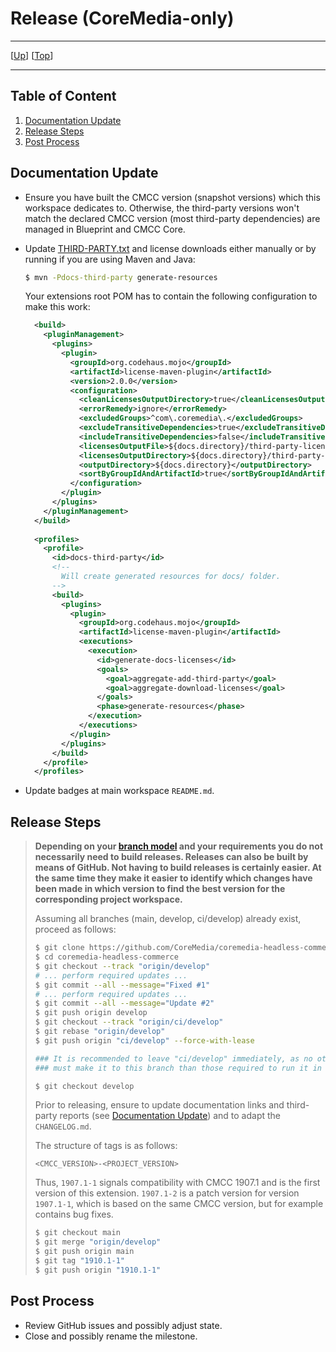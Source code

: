 # Release (CoreMedia-only)

--------------------------------------------------------------------------------

\[[Up](README.md)\] \[[Top](#top)\]

--------------------------------------------------------------------------------

## Table of Content

1. [Documentation Update](#documentation-update)
1. [Release Steps](#release-steps)
1. [Post Process](#post-process)

## Documentation Update

* Ensure you have built the CMCC version (snapshot versions) which this
    workspace dedicates to. Otherwise, the third-party versions won't
    match the declared CMCC version (most third-party dependencies)
    are managed in Blueprint and CMCC Core.

* Update [THIRD-PARTY.txt](../THIRD-PARTY.txt) and license downloads either manually or by running if you are using Maven and Java:

    ```bash
    $ mvn -Pdocs-third-party generate-resources
    ```
  
  Your extensions root POM has to contain the following configuration to make this work:
  
  ```xml
    <build>
      <pluginManagement>
        <plugins>
          <plugin>
            <groupId>org.codehaus.mojo</groupId>
            <artifactId>license-maven-plugin</artifactId>
            <version>2.0.0</version>
            <configuration>
              <cleanLicensesOutputDirectory>true</cleanLicensesOutputDirectory>
              <errorRemedy>ignore</errorRemedy>
              <excludedGroups>^com\.coremedia\.</excludedGroups>
              <excludeTransitiveDependencies>true</excludeTransitiveDependencies>
              <includeTransitiveDependencies>false</includeTransitiveDependencies>
              <licensesOutputFile>${docs.directory}/third-party-licenses/licenses.xml</licensesOutputFile>
              <licensesOutputDirectory>${docs.directory}/third-party-licenses</licensesOutputDirectory>
              <outputDirectory>${docs.directory}</outputDirectory>
              <sortByGroupIdAndArtifactId>true</sortByGroupIdAndArtifactId>
            </configuration>
          </plugin>
        </plugins>
      </pluginManagement>
    </build>
    
    <profiles>
      <profile>
        <id>docs-third-party</id>
        <!--
          Will create generated resources for docs/ folder.
        -->
        <build>
          <plugins>
            <plugin>
              <groupId>org.codehaus.mojo</groupId>
              <artifactId>license-maven-plugin</artifactId>
              <executions>
                <execution>
                  <id>generate-docs-licenses</id>
                  <goals>
                    <goal>aggregate-add-third-party</goal>
                    <goal>aggregate-download-licenses</goal>
                  </goals>
                  <phase>generate-resources</phase>
                </execution>
              </executions>
            </plugin>
          </plugins>
        </build>
      </profile>
    </profiles>
  ```

* Update badges at main workspace `README.md`.
    
## Release Steps

> **Depending on your [branch model](contribute.md#-branches-and-tags) and your requirements you do not necessarily need to build releases. Releases can also be built by means of GitHub. Not having to build releases is certainly easier. At the same time they make it easier to identify which changes have been made in which version to find the best version for the corresponding project workspace.** 
>
> Assuming all branches (main, develop, ci/develop) already exist, proceed as follows:
>
> ```bash
> $ git clone https://github.com/CoreMedia/coremedia-headless-commerce.git
> $ cd coremedia-headless-commerce
> $ git checkout --track "origin/develop"
> # ... perform required updates ...
> $ git commit --all --message="Fixed #1"
> # ... perform required updates ...
> $ git commit --all --message="Update #2"
> $ git push origin develop 
> $ git checkout --track "origin/ci/develop"
> $ git rebase "origin/develop"
> $ git push origin "ci/develop" --force-with-lease
> 
> ### It is recommended to leave "ci/develop" immediately, as no other commits
> ### must make it to this branch than those required to run it in CoreMedia CI!
> 
> $ git checkout develop
> ```
> 
> Prior to releasing, ensure to update documentation links and third-party reports
> (see [Documentation Update](#documentation-update)) and to adapt the `CHANGELOG.md`.
> 
> The structure of tags is as follows:
> 
> ```text
> <CMCC_VERSION>-<PROJECT_VERSION>
> ```
> 
> Thus, `1907.1-1` signals compatibility with CMCC 1907.1 and is the first
> version of this extension. `1907.1-2` is a patch version for
> version `1907.1-1`, which is based on the same CMCC version, but for example
> contains bug fixes.
> 
> 
> ```bash
> $ git checkout main
> $ git merge "origin/develop"
> $ git push origin main
> $ git tag "1910.1-1"
> $ git push origin "1910.1-1"
> ```

## Post Process

* Review GitHub issues and possibly adjust state.
* Close and possibly rename the milestone.
